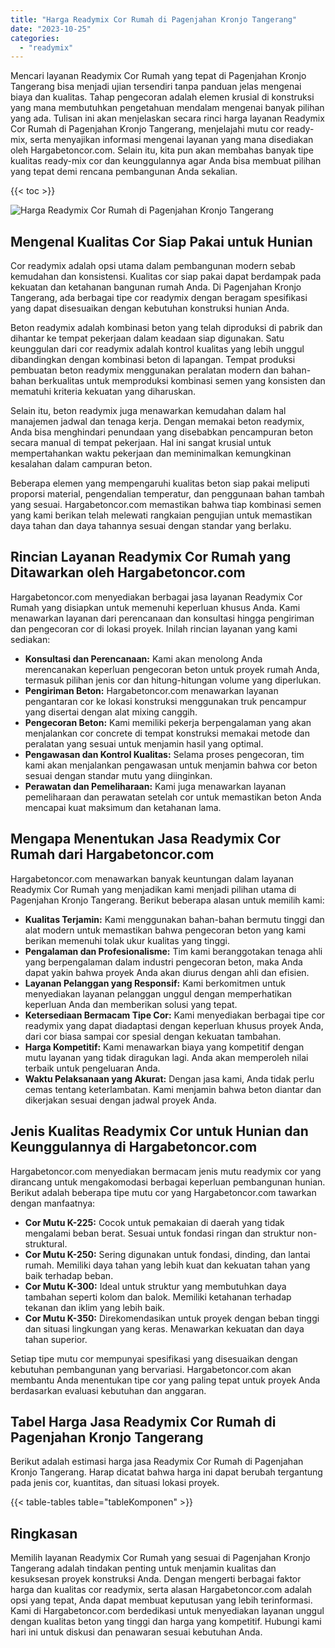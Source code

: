 ```yaml
---
title: "Harga Readymix Cor Rumah di Pagenjahan Kronjo Tangerang"
date: "2023-10-25"
categories: 
  - "readymix"
---
```



Mencari layanan Readymix Cor Rumah yang tepat di Pagenjahan Kronjo Tangerang bisa menjadi ujian tersendiri tanpa panduan jelas mengenai biaya dan kualitas. Tahap pengecoran adalah elemen krusial di konstruksi yang mana membutuhkan pengetahuan mendalam mengenai banyak pilihan yang ada. Tulisan ini akan menjelaskan secara rinci harga layanan Readymix Cor Rumah di Pagenjahan Kronjo Tangerang, menjelajahi mutu cor ready-mix, serta menyajikan informasi mengenai layanan yang mana disediakan oleh Hargabetoncor.com. Selain itu, kita pun akan membahas banyak tipe kualitas ready-mix cor dan keunggulannya agar Anda bisa membuat pilihan yang tepat demi rencana pembangunan Anda sekalian.

{{< toc >}}

![Harga Readymix Cor Rumah di Pagenjahan Kronjo Tangerang](https://hargareadymixid.github.io/hbc/readymix-hbc%20(39).png)

## Mengenal Kualitas Cor Siap Pakai untuk Hunian

Cor readymix adalah opsi utama dalam pembangunan modern sebab kemudahan dan konsistensi. Kualitas cor siap pakai dapat berdampak pada kekuatan dan ketahanan bangunan rumah Anda. Di Pagenjahan Kronjo Tangerang, ada berbagai tipe cor readymix dengan beragam spesifikasi yang dapat disesuaikan dengan kebutuhan konstruksi hunian Anda.

Beton readymix adalah kombinasi beton yang telah diproduksi di pabrik dan dihantar ke tempat pekerjaan dalam keadaan siap digunakan. Satu keunggulan dari cor readymix adalah kontrol kualitas yang lebih unggul dibandingkan dengan kombinasi beton di lapangan. Tempat produksi pembuatan beton readymix menggunakan peralatan modern dan bahan-bahan berkualitas untuk memproduksi kombinasi semen yang konsisten dan mematuhi kriteria kekuatan yang diharuskan.

Selain itu, beton readymix juga menawarkan kemudahan dalam hal manajemen jadwal dan tenaga kerja. Dengan memakai beton readymix, Anda bisa menghindari penundaan yang disebabkan pencampuran beton secara manual di tempat pekerjaan. Hal ini sangat krusial untuk mempertahankan waktu pekerjaan dan meminimalkan kemungkinan kesalahan dalam campuran beton.

Beberapa elemen yang mempengaruhi kualitas beton siap pakai meliputi proporsi material, pengendalian temperatur, dan penggunaan bahan tambah yang sesuai. Hargabetoncor.com memastikan bahwa tiap kombinasi semen yang kami berikan telah melewati rangkaian pengujian untuk memastikan daya tahan dan daya tahannya sesuai dengan standar yang berlaku.

## Rincian Layanan Readymix Cor Rumah yang Ditawarkan oleh Hargabetoncor.com

Hargabetoncor.com menyediakan berbagai jasa layanan Readymix Cor Rumah yang disiapkan untuk memenuhi keperluan khusus Anda. Kami menawarkan layanan dari perencanaan dan konsultasi hingga pengiriman dan pengecoran cor di lokasi proyek. Inilah rincian layanan yang kami sediakan:

- **Konsultasi dan Perencanaan:** Kami akan menolong Anda merencanakan keperluan pengecoran beton untuk proyek rumah Anda, termasuk pilihan jenis cor dan hitung-hitungan volume yang diperlukan.
- **Pengiriman Beton:** Hargabetoncor.com menawarkan layanan pengantaran cor ke lokasi konstruksi menggunakan truk pencampur yang disertai dengan alat mixing canggih.
- **Pengecoran Beton:** Kami memiliki pekerja berpengalaman yang akan menjalankan cor concrete di tempat konstruksi memakai metode dan peralatan yang sesuai untuk menjamin hasil yang optimal.
- **Pengawasan dan Kontrol Kualitas:** Selama proses pengecoran, tim kami akan menjalankan pengawasan untuk menjamin bahwa cor beton sesuai dengan standar mutu yang diinginkan.
- **Perawatan dan Pemeliharaan:** Kami juga menawarkan layanan pemeliharaan dan perawatan setelah cor untuk memastikan beton Anda mencapai kuat maksimum dan ketahanan lama.

## Mengapa Menentukan Jasa Readymix Cor Rumah dari Hargabetoncor.com

Hargabetoncor.com menawarkan banyak keuntungan dalam layanan Readymix Cor Rumah yang menjadikan kami menjadi pilihan utama di Pagenjahan Kronjo Tangerang. Berikut beberapa alasan untuk memilih kami:

- **Kualitas Terjamin:** Kami menggunakan bahan-bahan bermutu tinggi dan alat modern untuk memastikan bahwa pengecoran beton yang kami berikan memenuhi tolak ukur kualitas yang tinggi.
- **Pengalaman dan Profesionalisme:** Tim kami beranggotakan tenaga ahli yang berpengalaman dalam industri pengecoran beton, maka Anda dapat yakin bahwa proyek Anda akan diurus dengan ahli dan efisien.
- **Layanan Pelanggan yang Responsif:** Kami berkomitmen untuk menyediakan layanan pelanggan unggul dengan memperhatikan keperluan Anda dan memberikan solusi yang tepat.
- **Ketersediaan Bermacam Tipe Cor:** Kami menyediakan berbagai tipe cor readymix yang dapat diadaptasi dengan keperluan khusus proyek Anda, dari cor biasa sampai cor spesial dengan kekuatan tambahan.
- **Harga Kompetitif:** Kami menawarkan biaya yang kompetitif dengan mutu layanan yang tidak diragukan lagi. Anda akan memperoleh nilai terbaik untuk pengeluaran Anda.
- **Waktu Pelaksanaan yang Akurat:** Dengan jasa kami, Anda tidak perlu cemas tentang keterlambatan. Kami menjamin bahwa beton diantar dan dikerjakan sesuai dengan jadwal proyek Anda.

## Jenis Kualitas Readymix Cor untuk Hunian dan Keunggulannya di Hargabetoncor.com

Hargabetoncor.com menyediakan bermacam jenis mutu readymix cor yang dirancang untuk mengakomodasi berbagai keperluan pembangunan hunian. Berikut adalah beberapa tipe mutu cor yang Hargabetoncor.com tawarkan dengan manfaatnya:

- **Cor Mutu K-225:** Cocok untuk pemakaian di daerah yang tidak mengalami beban berat. Sesuai untuk fondasi ringan dan struktur non-struktural.
- **Cor Mutu K-250:** Sering digunakan untuk fondasi, dinding, dan lantai rumah. Memiliki daya tahan yang lebih kuat dan kekuatan tahan yang baik terhadap beban.
- **Cor Mutu K-300:** Ideal untuk struktur yang membutuhkan daya tambahan seperti kolom dan balok. Memiliki ketahanan terhadap tekanan dan iklim yang lebih baik.
- **Cor Mutu K-350:** Direkomendasikan untuk proyek dengan beban tinggi dan situasi lingkungan yang keras. Menawarkan kekuatan dan daya tahan superior.

Setiap tipe mutu cor mempunyai spesifikasi yang disesuaikan dengan kebutuhan pembangunan yang bervariasi. Hargabetoncor.com akan membantu Anda menentukan tipe cor yang paling tepat untuk proyek Anda berdasarkan evaluasi kebutuhan dan anggaran.

## Tabel Harga Jasa Readymix Cor Rumah di Pagenjahan Kronjo Tangerang

Berikut adalah estimasi harga jasa Readymix Cor Rumah di Pagenjahan Kronjo Tangerang. Harap dicatat bahwa harga ini dapat berubah tergantung pada jenis cor, kuantitas, dan situasi lokasi proyek.

{{< table-tables table="tableKomponen" >}}

## Ringkasan

Memilih layanan Readymix Cor Rumah yang sesuai di Pagenjahan Kronjo Tangerang adalah tindakan penting untuk menjamin kualitas dan kesuksesan proyek konstruksi Anda. Dengan mengerti berbagai faktor harga dan kualitas cor readymix, serta alasan Hargabetoncor.com adalah opsi yang tepat, Anda dapat membuat keputusan yang lebih terinformasi. Kami di Hargabetoncor.com berdedikasi untuk menyediakan layanan unggul dengan kualitas beton yang tinggi dan harga yang kompetitif. Hubungi kami hari ini untuk diskusi dan penawaran sesuai kebutuhan Anda.
